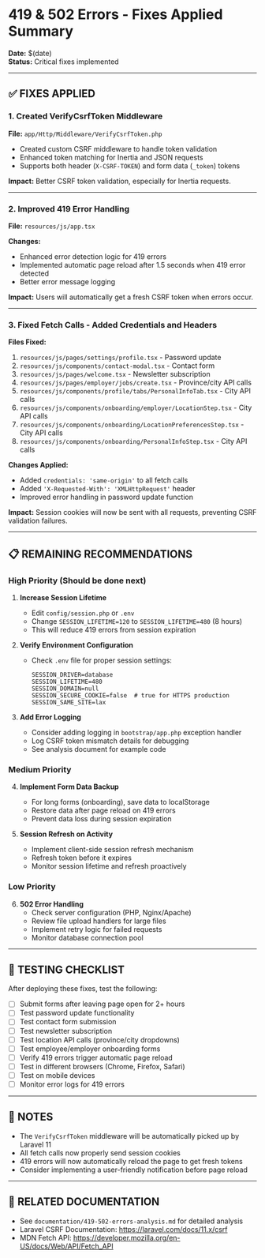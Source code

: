 # 419 & 502 Errors - Fixes Applied Summary

**Date:** $(date)  
**Status:** Critical fixes implemented

---

## ✅ FIXES APPLIED

### 1. Created VerifyCsrfToken Middleware
**File:** `app/Http/Middleware/VerifyCsrfToken.php`

- Created custom CSRF middleware to handle token validation
- Enhanced token matching for Inertia and JSON requests
- Supports both header (`X-CSRF-TOKEN`) and form data (`_token`) tokens

**Impact:** Better CSRF token validation, especially for Inertia requests.

---

### 2. Improved 419 Error Handling
**File:** `resources/js/app.tsx`

**Changes:**
- Enhanced error detection logic for 419 errors
- Implemented automatic page reload after 1.5 seconds when 419 error detected
- Better error message logging

**Impact:** Users will automatically get a fresh CSRF token when errors occur.

---

### 3. Fixed Fetch Calls - Added Credentials and Headers

**Files Fixed:**
1. `resources/js/pages/settings/profile.tsx` - Password update
2. `resources/js/components/contact-modal.tsx` - Contact form
3. `resources/js/pages/welcome.tsx` - Newsletter subscription
4. `resources/js/pages/employer/jobs/create.tsx` - Province/city API calls
5. `resources/js/components/profile/tabs/PersonalInfoTab.tsx` - City API calls
6. `resources/js/components/onboarding/employer/LocationStep.tsx` - City API calls
7. `resources/js/components/onboarding/LocationPreferencesStep.tsx` - City API calls
8. `resources/js/components/onboarding/PersonalInfoStep.tsx` - City API calls

**Changes Applied:**
- Added `credentials: 'same-origin'` to all fetch calls
- Added `'X-Requested-With': 'XMLHttpRequest'` header
- Improved error handling in password update function

**Impact:** Session cookies will now be sent with all requests, preventing CSRF validation failures.

---

## 📋 REMAINING RECOMMENDATIONS

### High Priority (Should be done next)

1. **Increase Session Lifetime**
   - Edit `config/session.php` or `.env`
   - Change `SESSION_LIFETIME=120` to `SESSION_LIFETIME=480` (8 hours)
   - This will reduce 419 errors from session expiration

2. **Verify Environment Configuration**
   - Check `.env` file for proper session settings:
     ```env
     SESSION_DRIVER=database
     SESSION_LIFETIME=480
     SESSION_DOMAIN=null
     SESSION_SECURE_COOKIE=false  # true for HTTPS production
     SESSION_SAME_SITE=lax
     ```

3. **Add Error Logging**
   - Consider adding logging in `bootstrap/app.php` exception handler
   - Log CSRF token mismatch details for debugging
   - See analysis document for example code

### Medium Priority

4. **Implement Form Data Backup**
   - For long forms (onboarding), save data to localStorage
   - Restore data after page reload on 419 errors
   - Prevent data loss during session expiration

5. **Session Refresh on Activity**
   - Implement client-side session refresh mechanism
   - Refresh token before it expires
   - Monitor session lifetime and refresh proactively

### Low Priority

6. **502 Error Handling**
   - Check server configuration (PHP, Nginx/Apache)
   - Review file upload handlers for large files
   - Implement retry logic for failed requests
   - Monitor database connection pool

---

## 🧪 TESTING CHECKLIST

After deploying these fixes, test the following:

- [ ] Submit forms after leaving page open for 2+ hours
- [ ] Test password update functionality
- [ ] Test contact form submission
- [ ] Test newsletter subscription
- [ ] Test location API calls (province/city dropdowns)
- [ ] Test employee/employer onboarding forms
- [ ] Verify 419 errors trigger automatic page reload
- [ ] Test in different browsers (Chrome, Firefox, Safari)
- [ ] Test on mobile devices
- [ ] Monitor error logs for 419 errors

---

## 📝 NOTES

- The `VerifyCsrfToken` middleware will be automatically picked up by Laravel 11
- All fetch calls now properly send session cookies
- 419 errors will now automatically reload the page to get fresh tokens
- Consider implementing a user-friendly notification before page reload

---

## 🔗 RELATED DOCUMENTATION

- See `documentation/419-502-errors-analysis.md` for detailed analysis
- Laravel CSRF Documentation: https://laravel.com/docs/11.x/csrf
- MDN Fetch API: https://developer.mozilla.org/en-US/docs/Web/API/Fetch_API

